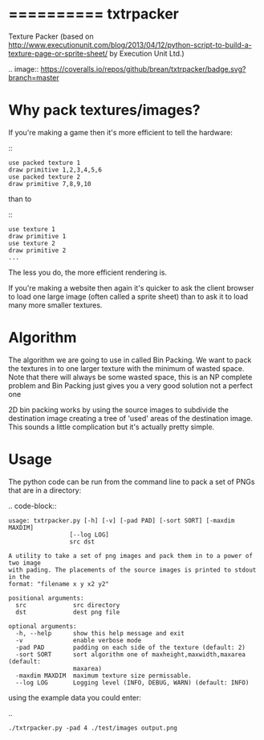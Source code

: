 ==========
txtrpacker
==========

Texture Packer (based on http://www.executionunit.com/blog/2013/04/12/python-script-to-build-a-texture-page-or-sprite-sheet/ by Execution Unit Ltd.)

.. image:: https://coveralls.io/repos/github/brean/txtrpacker/badge.svg?branch=master

Why pack textures/images?
=========================
If you're making a game then it's more efficient to tell the hardware:


::

    use packed texture 1
    draw primitive 1,2,3,4,5,6
    use packed texture 2
    draw primitive 7,8,9,10

than to

::

    use texture 1
    draw primitive 1
    use texture 2
    draw primitive 2
    ...

The less you do, the more efficient rendering is.

If you're making a website then again it's quicker to ask the client browser to load one large image (often called a sprite sheet) than to ask it to load many more smaller textures.

Algorithm
=========
The algorithm we are going to use in called Bin Packing. We want to pack the textures in to one larger texture with the minimum of wasted space. Note that there will always be some wasted space, this is an NP complete problem and Bin Packing just gives you a very good solution not a perfect one

2D bin packing works by using the source images to subdivide the destination image creating a tree of 'used' areas of the destination image. This sounds a little complication but it's actually pretty simple.


Usage
=======
The python code can be run from the command line to pack a set of PNGs that are in a directory:

.. code-block:: 

    usage: txtrpacker.py [-h] [-v] [-pad PAD] [-sort SORT] [-maxdim MAXDIM]
                     [--log LOG]
                     src dst

    A utility to take a set of png images and pack them in to a power of two image
    with pading. The placements of the source images is printed to stdout in the
    format: "filename x y x2 y2"

    positional arguments:
      src             src directory
      dst             dest png file

    optional arguments:
      -h, --help      show this help message and exit
      -v              enable verbose mode
      -pad PAD        padding on each side of the texture (default: 2)
      -sort SORT      sort algorithm one of maxheight,maxwidth,maxarea (default:
                      maxarea)
      -maxdim MAXDIM  maximum texture size permissable.
      --log LOG       Logging level (INFO, DEBUG, WARN) (default: INFO)

using the example data you could enter:

..

    ./txtrpacker.py -pad 4 ./test/images output.png

